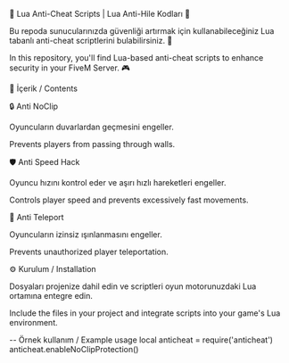 🚨 Lua Anti-Cheat Scripts | Lua Anti-Hile Kodları 🚨

Bu repoda sunucularınızda güvenliği artırmak için kullanabileceğiniz Lua tabanlı anti-cheat scriptlerini bulabilirsiniz. 👾

In this repository, you'll find Lua-based anti-cheat scripts to enhance security in your FiveM Server. 🎮

📌 İçerik / Contents

🔒 Anti NoClip

Oyuncuların duvarlardan geçmesini engeller.

Prevents players from passing through walls.

🛡️ Anti Speed Hack

Oyuncu hızını kontrol eder ve aşırı hızlı hareketleri engeller.

Controls player speed and prevents excessively fast movements.

📡 Anti Teleport

Oyuncuların izinsiz ışınlanmasını engeller.

Prevents unauthorized player teleportation.

⚙️ Kurulum / Installation

Dosyaları projenize dahil edin ve scriptleri oyun motorunuzdaki Lua ortamına entegre edin.

Include the files in your project and integrate scripts into your game's Lua environment.

-- Örnek kullanım / Example usage
local anticheat = require('anticheat')
anticheat.enableNoClipProtection()

